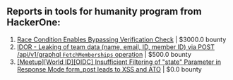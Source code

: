 ## Reports in tools for humanity program from HackerOne:
1. [Race Condition Enables Bypassing Verification Check](https://hackerone.com/reports/2110030) | $3000.0 bounty
2. [IDOR - Leaking of team data (name, email, ID, member ID) via POST /api/v1/graphql  `FetchMemberships` operation](https://hackerone.com/reports/2381816) | $500.0 bounty
3. [[Meetup][World ID][OIDC] Insufficient Filtering of "state" Parameter in Response Mode form_post leads to XSS and ATO](https://hackerone.com/reports/2515808) | $0.0 bounty